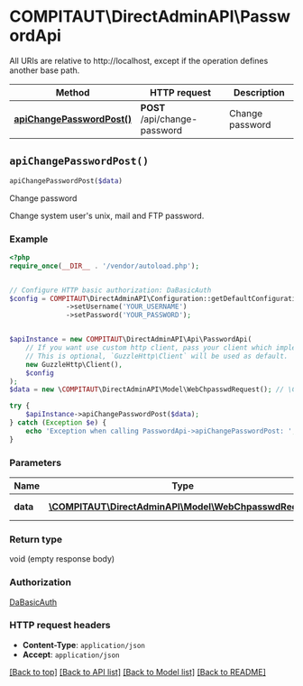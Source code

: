 # COMPITAUT\DirectAdminAPI\PasswordApi

All URIs are relative to http://localhost, except if the operation defines another base path.

| Method | HTTP request | Description |
| ------------- | ------------- | ------------- |
| [**apiChangePasswordPost()**](PasswordApi.md#apiChangePasswordPost) | **POST** /api/change-password | Change password |


## `apiChangePasswordPost()`

```php
apiChangePasswordPost($data)
```

Change password

Change system user's unix, mail and FTP password.

### Example

```php
<?php
require_once(__DIR__ . '/vendor/autoload.php');


// Configure HTTP basic authorization: DaBasicAuth
$config = COMPITAUT\DirectAdminAPI\Configuration::getDefaultConfiguration()
              ->setUsername('YOUR_USERNAME')
              ->setPassword('YOUR_PASSWORD');


$apiInstance = new COMPITAUT\DirectAdminAPI\Api\PasswordApi(
    // If you want use custom http client, pass your client which implements `GuzzleHttp\ClientInterface`.
    // This is optional, `GuzzleHttp\Client` will be used as default.
    new GuzzleHttp\Client(),
    $config
);
$data = new \COMPITAUT\DirectAdminAPI\Model\WebChpasswdRequest(); // \COMPITAUT\DirectAdminAPI\Model\WebChpasswdRequest | Request Data

try {
    $apiInstance->apiChangePasswordPost($data);
} catch (Exception $e) {
    echo 'Exception when calling PasswordApi->apiChangePasswordPost: ', $e->getMessage(), PHP_EOL;
}
```

### Parameters

| Name | Type | Description  | Notes |
| ------------- | ------------- | ------------- | ------------- |
| **data** | [**\COMPITAUT\DirectAdminAPI\Model\WebChpasswdRequest**](../Model/WebChpasswdRequest.md)| Request Data | |

### Return type

void (empty response body)

### Authorization

[DaBasicAuth](../../README.md#DaBasicAuth)

### HTTP request headers

- **Content-Type**: `application/json`
- **Accept**: `application/json`

[[Back to top]](#) [[Back to API list]](../../README.md#endpoints)
[[Back to Model list]](../../README.md#models)
[[Back to README]](../../README.md)
